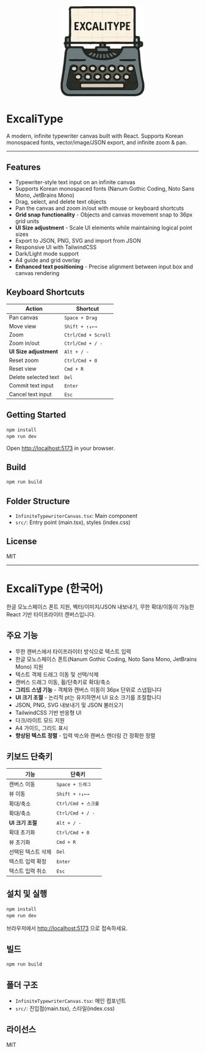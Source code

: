 <p align="center">
  <img src="public/excalitype.png" alt="Excalitype Logo" width="220"/>
</p>

# ExcaliType

A modern, infinite typewriter canvas built with React. Supports Korean monospaced fonts, vector/image/JSON export, and infinite zoom & pan.

---

## Features
- Typewriter-style text input on an infinite canvas
- Supports Korean monospaced fonts (Nanum Gothic Coding, Noto Sans Mono, JetBrains Mono)
- Drag, select, and delete text objects
- Pan the canvas and zoom in/out with mouse or keyboard shortcuts
- **Grid snap functionality** - Objects and canvas movement snap to 36px grid units
- **UI Size adjustment** - Scale UI elements while maintaining logical point sizes
- Export to JSON, PNG, SVG and import from JSON
- Responsive UI with TailwindCSS
- Dark/Light mode support
- A4 guide and grid overlay
- **Enhanced text positioning** - Precise alignment between input box and canvas rendering

## Keyboard Shortcuts

| Action | Shortcut |
|--------|----------|
| Pan canvas | `Space + Drag` |
| Move view | `Shift + ↑↓←→` |
| Zoom | `Ctrl/Cmd + Scroll` |
| Zoom in/out | `Ctrl/Cmd + / -` |
| **UI Size adjustment** | `Alt + / -` |
| Reset zoom | `Ctrl/Cmd + 0` |
| Reset view | `Cmd + R` |
| Delete selected text | `Del` |
| Commit text input | `Enter` |
| Cancel text input | `Esc` |

## Getting Started

```bash
npm install
npm run dev
```

Open [http://localhost:5173](http://localhost:5173) in your browser.

## Build

```bash
npm run build
```

## Folder Structure
- `InfiniteTypewriterCanvas.tsx`: Main component
- `src/`: Entry point (main.tsx), styles (index.css)

## License
MIT

---

# ExcaliType (한국어)

한글 모노스페이스 폰트 지원, 벡터/이미지/JSON 내보내기, 무한 확대/이동이 가능한 React 기반 타이프라이터 캔버스입니다.

## 주요 기능
- 무한 캔버스에서 타이프라이터 방식으로 텍스트 입력
- 한글 모노스페이스 폰트(Nanum Gothic Coding, Noto Sans Mono, JetBrains Mono) 지원
- 텍스트 객체 드래그 이동 및 선택/삭제
- 캔버스 드래그 이동, 휠/단축키로 확대/축소
- **그리드 스냅 기능** - 객체와 캔버스 이동이 36px 단위로 스냅됩니다
- **UI 크기 조절** - 논리적 pt는 유지하면서 UI 요소 크기를 조절합니다
- JSON, PNG, SVG 내보내기 및 JSON 불러오기
- TailwindCSS 기반 반응형 UI
- 다크/라이트 모드 지원
- A4 가이드, 그리드 표시
- **향상된 텍스트 정렬** - 입력 박스와 캔버스 렌더링 간 정확한 정렬

## 키보드 단축키

| 기능 | 단축키 |
|------|--------|
| 캔버스 이동 | `Space + 드래그` |
| 뷰 이동 | `Shift + ↑↓←→` |
| 확대/축소 | `Ctrl/Cmd + 스크롤` |
| 확대/축소 | `Ctrl/Cmd + / -` |
| **UI 크기 조절** | `Alt + / -` |
| 확대 초기화 | `Ctrl/Cmd + 0` |
| 뷰 초기화 | `Cmd + R` |
| 선택된 텍스트 삭제 | `Del` |
| 텍스트 입력 확정 | `Enter` |
| 텍스트 입력 취소 | `Esc` |

## 설치 및 실행

```bash
npm install
npm run dev
```

브라우저에서 [http://localhost:5173](http://localhost:5173) 으로 접속하세요.

## 빌드

```bash
npm run build
```

## 폴더 구조
- `InfiniteTypewriterCanvas.tsx`: 메인 컴포넌트
- `src/`: 진입점(main.tsx), 스타일(index.css)

## 라이선스
MIT 

